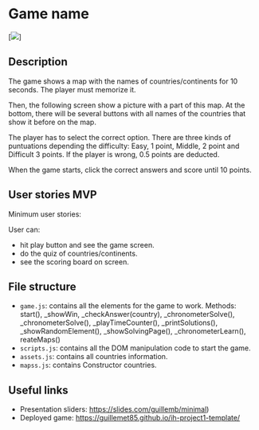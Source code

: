 # Game name

[<img src="./img/pscreenshot-game.png">]

## Description

The game shows a map with the names of countries/continents for 10 seconds. The player must memorize it. 

Then, the following screen show a picture with a part of this map. At the bottom, there will be several buttons with all names of the countries that show it before on the map. 

The player has to select the correct option. There are three kinds of puntuations depending the difficulty: Easy, 1 point,  Middle, 2 point and Difficult 3 points. If the player is wrong, 0.5 points are deducted. 

When the game starts, click the correct answers and score until 10 points.

## User stories MVP

Minimum user stories:

User can:
- hit play button and see the game screen.
- do the quiz of countries/continents.
- see the scoring board on screen.


## File structure

- <code>game.js</code>: contains all the elements for the game to work. Methods: start(), _showWin, _checkAnswer(country),     _chronometerSolve(),  _chronometerSolve(), _playTimeCounter(), _printSolutions(), _showRandomElement(), _showSolvingPage(), _chronometerLearn(), reateMaps() 
- <code>scripts.js</code>: contains all the DOM manipulation code to start the game.
- <code>assets.js</code>: contains all countries information.
- <code>mapss.js</code>: contains Constructor countries.


## Useful links

<!-- When you finish, add these links and commit -->

- Presentation sliders: https://slides.com/guillemb/minimal)
- Deployed game: https://guillemet85.github.io/ih-project1-template/
